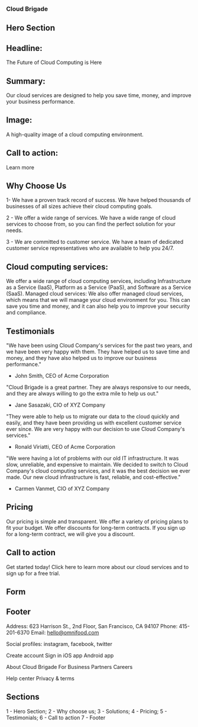 ### Cloud Brigade

## Hero Section

## Headline:

The Future of Cloud Computing is Here

## Summary:

Our cloud services are designed to help you save time, money, and improve your business performance.

## Image:

A high-quality image of a cloud computing environment.

## Call to action:

Learn more

## Why Choose Us

1- We have a proven track record of success. We have helped thousands of businesses of all sizes achieve their cloud computing goals.

2 - We offer a wide range of services. We have a wide range of cloud services to choose from, so you can find the perfect solution for your needs.

3 - We are committed to customer service. We have a team of dedicated customer service representatives who are available to help you 24/7.

## Cloud computing services:

We offer a wide range of cloud computing services, including Infrastructure as a Service (IaaS), Platform as a Service (PaaS), and Software as a Service (SaaS).
Managed cloud services: We also offer managed cloud services, which means that we will manage your cloud environment for you. This can save you time and money, and it can also help you to improve your security and compliance.

## Testimonials

"We have been using Cloud Company's services for the past two years, and we have been very happy with them. They have helped us to save time and money, and they have also helped us to improve our business performance."

- John Smith,
  CEO of Acme Corporation

"Cloud Brigade is a great partner. They are always responsive to our needs, and they are always willing to go the extra mile to help us out."

- Jane Sasazaki,
  CIO of XYZ Company

"They were able to help us to migrate our data to the cloud quickly and easily, and they have been providing us with excellent customer service ever since. We are very happy with our decision to use Cloud Company's services."

- Ronald Viriatti,
  CEO of Acme Corporation

"We were having a lot of problems with our old IT infrastructure. It was slow, unreliable, and expensive to maintain. We decided to switch to Cloud Company's cloud computing services, and it was the best decision we ever made. Our new cloud infrastructure is fast, reliable, and cost-effective."

- Carmen Vanmet,
  CIO of XYZ Company

## Pricing

Our pricing is simple and transparent. We offer a variety of pricing plans to fit your budget.
We offer discounts for long-term contracts. If you sign up for a long-term contract, we will give you a discount.

## Call to action

Get started today! Click here to learn more about our cloud services and to sign up for a free trial.

## Form

## Footer

Address: 623 Harrison St., 2nd Floor, San Francisco, CA 94107
Phone: 415-201-6370
Email: hello@omnifood.com

Social profiles: instagram, facebook, twitter

Create account
Sign in
iOS app
Android app

About Cloud Brigade
For Business
Partners
Careers

Help center
Privacy & terms

## Sections

1 - Hero Section;
2 - Why choose us;
3 - Solutions;
4 - Pricing;
5 - Testimonials;
6 - Call to action
7 - Footer
